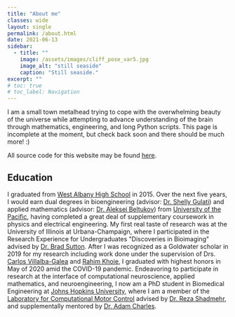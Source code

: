 ```yaml
---
title: "About me"
classes: wide
layout: single
permalink: /about.html
date: 2021-06-13
sidebar:
  - title: ""
    image: /assets/images/cliff_pose_var5.jpg
    image_alt: "still seaside"
    caption: "Still seaside."
excerpt: ""
# toc: true
# toc_label: Navigation
---
```


I am a small town metalhead trying to cope with the overwhelming beauty of the universe while attempting to advance understanding of the brain through mathematics, engineering, and long Python scripts. This page is incomplete at the moment, but check back soon and there should be much more! :)

All source code for this website may be found [here](https://github.com/KylePoe/KylePoe.github.io).

## Education
I graduated from [West Albany High School](https://wahs.albany.k12.or.us/) in 2015. Over the next five years, I would earn dual degrees in bioengineering (advisor: [Dr. Shelly Gulati](https://engineering.pacific.edu/engineering/directory/gulati-shelly)) and applied mathematics (advisor: [Dr. Aleksei Beltukov](https://www.pacific.edu/campus-directory/aleksei-beltukov)) from [University of the Pacific](https://www.pacific.edu/), having completed a great deal of supplementary coursework in physics and electrical engineering. My first real taste of research was at the University of Illinois at Urbana-Champaign, where I participated in the Research Experience for Undergraduates "Discoveries in Bioimaging" advised by [Dr. Brad Sutton](https://www.researchgate.net/profile/Brad-Sutton). After I was recognized as a Goldwater scholar in 2019 for my research including work done under the supervision of Drs. [Carlos Villalba-Galea](https://pharmacy.pacific.edu/campus-directory/carlos-villalba-galea) and [Rahim Khoie](https://www.researchgate.net/profile/Brad-Sutton), I graduated with highest honors in May of 2020 amid the COVID-19 pandemic. Endeavoring to participate in research at the interface of computational neuroscience, applied mathematics, and neuroengineering, I now am a PhD student in Biomedical Engineering at [Johns Hopkins University](https://www.jhu.edu/), where I am a member of the [Laboratory for Computational Motor Control](http://www.shadmehrlab.org/) advised by [Dr. Reza Shadmehr](http://www.shadmehrlab.org/people_reza-shadmehr), and supplementally mentored by [Dr. Adam Charles](https://www.bme.jhu.edu/ascharles/).